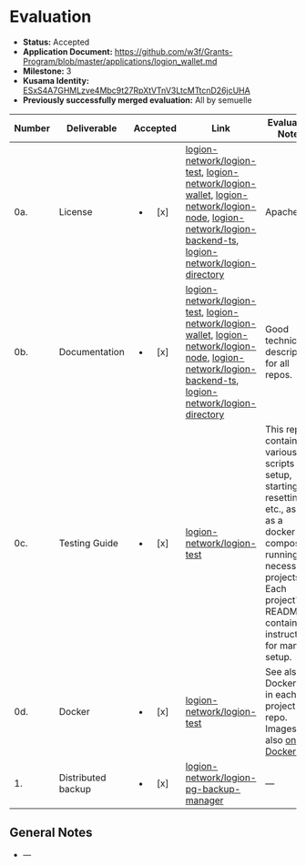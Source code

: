 # Evaluation

- **Status:** Accepted
- **Application Document:** https://github.com/w3f/Grants-Program/blob/master/applications/logion_wallet.md
- **Milestone:** 3
- **Kusama Identity:** [ESxS4A7GHMLzve4Mbc9t27RpXtVTnV3LtcMTtcnD26jcUHA](https://polkascan.io/pre/kusama/account/ESxS4A7GHMLzve4Mbc9t27RpXtVTnV3LtcMTtcnD26jcUHA)
- **Previously successfully merged evaluation:** All by semuelle

| Number | Deliverable        |        Accepted        | Link                                                                                                                                                                                                                                                                                                                                                                                                                                                                                                                                                                                                                                                                                                              | Evaluation Notes                                                                                                                                                                                   |
| ------ | ------------------ | :--------------------: | ----------------------------------------------------------------------------------------------------------------------------------------------------------------------------------------------------------------------------------------------------------------------------------------------------------------------------------------------------------------------------------------------------------------------------------------------------------------------------------------------------------------------------------------------------------------------------------------------------------------------------------------------------------------------------------------------------------------- | -------------------------------------------------------------------------------------------------------------------------------------------------------------------------------------------------- |
| 0a.    | License            | <ul><li>[x] </li></ul> | [logion-network/logion-test](https://github.com/logion-network/logion-test/blob/fc0ece8d7c9248408e554f87e57ceba379631289/LICENSE), [logion-network/logion-wallet](https://github.com/logion-network/logion-wallet/blob/23d56451b33cd96c9999389a2a81696c8a0bc5ac/LICENSE), [logion-network/logion-node](https://github.com/logion-network/logion-node/blob/8eb80e5f1c6f365f88efccd00ba6cf8b3b1eb8b0/LICENSE), [logion-network/logion-backend-ts](https://github.com/logion-network/logion-backend-ts/blob/e179f6b9065877b4e45459898e52ccb980d426eb/LICENSE), [logion-network/logion-directory](https://github.com/logion-network/logion-directory/blob/9e3d66505250cacd5575921efd166a6da01c2446/LICENSE)           | Apache 2.0                                                                                                                                                                                         |
| 0b.    | Documentation      | <ul><li>[x] </li></ul> | [logion-network/logion-test](https://github.com/logion-network/logion-test/blob/746f3b018faf199ca7f2e443d6a1de64bdbdb4ef/README.md), [logion-network/logion-wallet](https://github.com/logion-network/logion-wallet/blob/23d56451b33cd96c9999389a2a81696c8a0bc5ac/README.md), [logion-network/logion-node](https://github.com/logion-network/logion-node/blob/8eb80e5f1c6f365f88efccd00ba6cf8b3b1eb8b0/README.md), [logion-network/logion-backend-ts](https://github.com/logion-network/logion-backend-ts/blob/e179f6b9065877b4e45459898e52ccb980d426eb/README.md), [logion-network/logion-directory](https://github.com/logion-network/logion-directory/blob/9e3d66505250cacd5575921efd166a6da01c2446/README.md) | Good technical description for all repos.                                                                                                                                                          |
| 0c.    | Testing Guide      | <ul><li>[x] </li></ul> | [logion-network/logion-test](https://github.com/logion-network/logion-test/blob/746f3b018faf199ca7f2e443d6a1de64bdbdb4ef/README.md)                                                                                                                                                                                                                                                                                                                                                                                                                                                                                                                                                                               | This repo contains various scripts for setup, starting, resetting, etc., as well as a docker-compose running all necessary projects. Each project's README contains instructions for manual setup. |
| 0d.    | Docker             | <ul><li>[x] </li></ul> | [logion-network/logion-test](https://github.com/logion-network/logion-test/blob/746f3b018faf199ca7f2e443d6a1de64bdbdb4ef/docker-compose.yml)                                                                                                                                                                                                                                                                                                                                                                                                                                                                                                                                                                      | See also Dockerfiles in each project repo. Images also [on DockerHub](https://hub.docker.com/u/logionnetwork).                                                                                     |
| 1.     | Distributed backup | <ul><li>[x] </li></ul> | [logion-network/logion-pg-backup-manager](https://github.com/logion-network/logion-pg-backup-manager/tree/2060a1e68774fdb57ad5515e31fd074356257fe4)                                                                                                                                                                                                                                                                                                                                                                                                                                                                                                                                                               | —                                                                                                                                                                                                  |

## General Notes

- —

